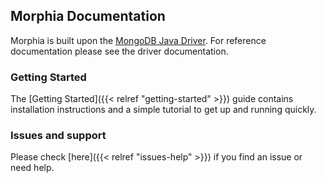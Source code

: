 ## Morphia Documentation

Morphia is built upon the
[MongoDB Java Driver](https://github.com/mongodb/mongo-java-driver/).
For reference documentation please see the driver documentation.


### Getting Started

The [Getting Started]({{< relref "getting-started" >}}) guide contains installation instructions
and a simple tutorial to get up and running quickly.

### Issues and support

Please check [here]({{< relref "issues-help" >}}) if you find an issue or need help.